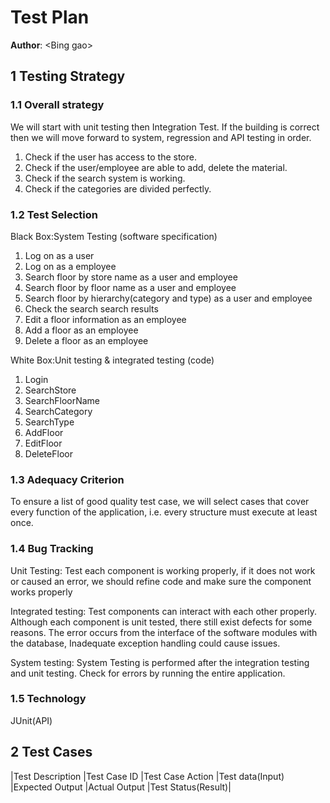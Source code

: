 # Test Plan

**Author**: \<Bing gao\>

## 1 Testing Strategy

### 1.1 Overall strategy

We will start with unit testing then Integration Test. If the building is correct then we will move forward to system, regression and API testing in order.
 
1. Check if the user has access to the store.
2. Check if the user/employee are able to add, delete the material.
3. Check if the search system is working.
4. Check if the categories are divided perfectly. 

### 1.2 Test Selection

Black Box:System Testing (software specification)
1. Log on as a user
2. Log on as a employee
3. Search floor by store name as a user and employee
4. Search floor by floor name as a user and employee
5. Search floor by hierarchy(category and type) as a user and employee
6. Check the search search results 
7. Edit a floor information as an employee
8. Add a floor as an employee
9. Delete a floor as an employee
 
White Box:Unit testing & integrated testing (code)
1. Login
2. SearchStore
3. SearchFloorName
4. SearchCategory
5. SearchType
6. AddFloor
7. EditFloor
8. DeleteFloor


### 1.3 Adequacy Criterion

To ensure a list of good quality test case, we will select cases that cover every function of the application, i.e. every structure must execute at least once.

### 1.4 Bug Tracking

Unit Testing: Test each component is working properly, if it does not work or caused an error, we should refine code and make sure the component works properly
 
Integrated testing: Test components can interact with each other properly. Although each component is unit tested, there still exist defects for some reasons. The error occurs from the interface of the software modules with the database, Inadequate exception handling could cause issues.
 
System testing: System Testing is performed after the integration testing and unit testing. Check for errors by running the entire application. 

### 1.5 Technology

JUnit(API)

## 2 Test Cases

|Test Description |Test Case ID |Test Case Action |Test data(Input) |Expected Output |Actual Output |Test Status(Result)|
